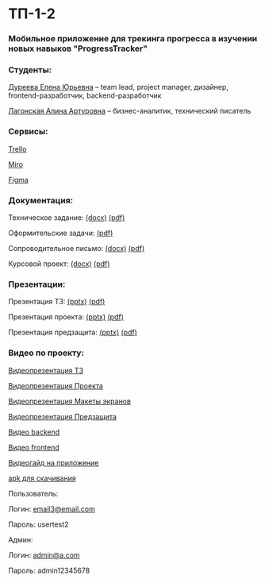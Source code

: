 # **ТП-1-2**
### **Мобильное приложение для трекинга прогресса в изучении новых навыков "ProgressTracker"**
### **Студенты:**

[Дуреева Елена Юрьевна](https://github.com/DureevaElena) – team lead, project manager, дизайнер, frontend-разработчик, backend-разработчик

[Лагонская Алина Артуровна](https://github.com/olliweu) – бизнес-аналитик, технический писатель


### **Сервисы:**

[Trello](https://trello.com/b/bYELfzrK/%D0%BF%D1%80%D0%B8%D0%BB%D0%BE%D0%B6%D0%B5%D0%BD%D0%B8%D0%B5-progresstracker)

[Miro](https://miro.com/app/board/uXjVNpdR-QI=/)

[Figma](https://www.figma.com/file/6j5yriFk7If9U6DOkISJR6/ProgressTracker-interface?type=design&node-id=0-1&mode=design&t=H9wLtNfWa3GjVtPA-0)

### **Документация:**
Техническое задание: [(docx)](https://github.com/DureevaElena/ProgressTracker/blob/e8969227c59feb45e675b37db20d768cdc817d77/Documentation/%D0%A2%D0%B5%D1%85%D0%BD%D0%B8%D1%87%D0%B5%D1%81%D0%BA%D0%BE%D0%B5_%D0%B7%D0%B0%D0%B4%D0%B0%D0%BD%D0%B8%D0%B5.docx) [(pdf)](https://github.com/DureevaElena/ProgressTracker/blob/e8969227c59feb45e675b37db20d768cdc817d77/Documentation/%D0%A2%D0%B5%D1%85%D0%BD%D0%B8%D1%87%D0%B5%D1%81%D0%BA%D0%BE%D0%B5_%D0%B7%D0%B0%D0%B4%D0%B0%D0%BD%D0%B8%D0%B5.pdf)

Оформительские задачи: [(pdf)](https://github.com/DureevaElena/ProgressTracker/blob/main/Documentation/%D0%9E%D1%84%D0%BE%D1%80%D0%BC%D0%B8%D1%82%D0%B5%D0%BB%D1%8C%D1%81%D0%BA%D0%B8%D0%B5_%D0%B7%D0%B0%D0%B4%D0%B0%D1%87%D0%B8.pdf)

Сопроводительное письмо: [(docx)](https://github.com/DureevaElena/ProgressTracker/blob/main/Documentation/%D0%A1%D0%BE%D0%BF%D1%80%D0%BE%D0%B2%D0%BE%D0%B4%D0%B8%D1%82%D0%B5%D0%BB%D1%8C%D0%BD%D0%BE%D0%B5_%D0%BF%D0%B8%D1%81%D1%8C%D0%BC%D0%BE.docx) [(pdf)](https://github.com/DureevaElena/ProgressTracker/blob/main/Documentation/%D0%A1%D0%BE%D0%BF%D1%80%D0%BE%D0%B2%D0%BE%D0%B4%D0%B8%D1%82%D0%B5%D0%BB%D1%8C%D0%BD%D0%BE%D0%B5_%D0%BF%D0%B8%D1%81%D1%8C%D0%BC%D0%BE.pdf)

Курсовой проект: [(docx)](https://github.com/DureevaElena/ProgressTracker/blob/e8969227c59feb45e675b37db20d768cdc817d77/Documentation/%D0%9A%D1%83%D1%80%D1%81%D0%BE%D0%B2%D0%BE%D0%B9_%D0%BF%D1%80%D0%BE%D0%B5%D0%BA%D1%82.docx) [(pdf)](https://github.com/DureevaElena/ProgressTracker/blob/e8969227c59feb45e675b37db20d768cdc817d77/Documentation/%D0%9A%D1%83%D1%80%D1%81%D0%BE%D0%B2%D0%BE%D0%B9_%D0%BF%D1%80%D0%BE%D0%B5%D0%BA%D1%82.pdf)


### **Презентации:**
Презентация ТЗ: [(pptx)](https://github.com/DureevaElena/ProgressTracker/blob/2c94519e9a60ccad14fccb171e3e7b7dd9800ceb/Documentation/%D0%9F%D1%80%D0%B5%D0%B7%D0%B5%D0%BD%D1%82%D0%B0%D1%86%D0%B8%D1%8F%20%D0%A2%D0%97.pptx) [(pdf)](https://github.com/DureevaElena/ProgressTracker/blob/2c94519e9a60ccad14fccb171e3e7b7dd9800ceb/Documentation/%D0%9F%D1%80%D0%B5%D0%B7%D0%B5%D0%BD%D1%82%D0%B0%D1%86%D0%B8%D1%8F%20%D0%A2%D0%97.pdf)

Презентация проекта: [(pptx)](https://github.com/DureevaElena/ProgressTracker/blob/12a098beb67ea63958c1c359e4560ea324c3727d/Documentation/%D0%9F%D1%80%D0%B5%D0%B7%D0%B5%D0%BD%D1%82%D0%B0%D1%86%D0%B8%D1%8F_%D0%BF%D1%80%D0%BE%D0%B5%D0%BA%D1%82.pptx) [(pdf)](https://github.com/DureevaElena/ProgressTracker/blob/12a098beb67ea63958c1c359e4560ea324c3727d/Documentation/%D0%9F%D1%80%D0%B5%D0%B7%D0%B5%D0%BD%D1%82%D0%B0%D1%86%D0%B8%D1%8F_%D0%BF%D1%80%D0%BE%D0%B5%D0%BA%D1%82.pdf)

Презентация предзащита: [(pptx)](https://github.com/DureevaElena/ProgressTracker/blob/main/Documentation/%D0%9F%D1%80%D0%B5%D0%B7%D0%B5%D0%BD%D1%82%D0%B0%D1%86%D0%B8%D1%8F%20%D0%9F%D1%80%D0%B5%D0%B4%D0%B7%D0%B0%D1%89%D0%B8%D1%82%D0%B0.pptx) [(pdf)](https://github.com/DureevaElena/ProgressTracker/blob/main/Documentation/%D0%9F%D1%80%D0%B5%D0%B7%D0%B5%D0%BD%D1%82%D0%B0%D1%86%D0%B8%D1%8F%20%D0%9F%D1%80%D0%B5%D0%B4%D0%B7%D0%B0%D1%89%D0%B8%D1%82%D0%B0.pdf)


### **Видео по проекту:**
[Видеопрезентация ТЗ](https://youtu.be/GuEh-8_ibMI)

[Видеопрезентация Проекта](https://youtu.be/fD6so7USoi4)

[Видеопрезентация Макеты экранов](https://youtu.be/meeyDzmAdWc)

[Видеопрезентация Предзащита](https://youtu.be/g91QVGQms7Y)

[Видео backend](https://youtu.be/y3Ol6V9d7JM)

[Видео frontend](https://youtu.be/sfJb0sEXHN0)

[Видеогайд на приложение](https://youtu.be/u9IsmVTVugY)

[apk для скачивания](https://disk.yandex.ru/d/a5kKq1yolBPIWg)



Пользователь:

Логин: email3@email.com

Пароль: usertest2

Админ:

Логин: admin@a.com

Пароль: admin12345678





